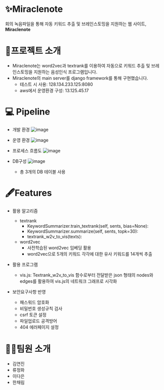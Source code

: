 # ✨Miraclenote
회의 녹음파일을 통해 자동 키워드 추출 및 브레인스토밍을 지원하는 웹 사이트, **Miraclenote**
 
# 🐹프로젝트 소개
* Miraclenote는 word2vec과 textrank를 이용하여 자동으로 키워드 추출 및 브레인스토밍을 지원하는 음성인식 프로그램입니다.
* Miraclenote의 main server를 django framework를 통해 구현했습니다.
  * 테스트 시 사용: 128.134.233.125:8080
  * aws에서 운영환경 구성: 13.125.45.17

# 💻 Pipeline

* 개발 환경
![image](https://user-images.githubusercontent.com/57217495/166469725-a50a3a7e-7cd2-4cbf-b915-20ea8d7e76d7.png)

* 운영 환경
![image](https://user-images.githubusercontent.com/57217495/166469885-4b20f12a-3d48-4689-92b4-a12d15bfa3bd.png)

* 프로세스 흐름도
![image](https://user-images.githubusercontent.com/57217495/166471617-a83d6517-0547-4a0b-8dbc-5450a2f36cde.png)

* DB구성
![image](https://user-images.githubusercontent.com/57217495/166471844-93cbe32c-70d2-421a-a5d5-a07815ab23c7.png)
  * 총 3개의 DB 테이블 사용


# 🖋Features

* 활용 알고리즘
  * textrank
    * KeywordSummarizer.train_textrank(self, sents, bias=None):
    * KeywordSummarizer.summarize(self, sents, topk=30): 
    * textrank_w2v_to_vis(texts): 
  * word2vec
    * 사전학습된 word2vec 임베딩 활용
    * word2vec으로 5개의 키워드 각각에 대한 유사 키워드를 14개씩 추출
    
* 활용 프로그램
  * vis.js: Textrank_w2v_to_vis 함수로부터 전달받은 json 형태의 nodes와 edges를 활용하여 vis.js의 네트워크 그래프로 시각화
 
* 보안요구사항 반영
  * 패스워드 암호화
  * 비밀번호 생성규칙 검사
  * csrf 토큰 설정
  * 파일업로드 공격방어
  * 404 에러페이지 설정

# 🙋‍♂️팀원 소개
* 김연진
* 류정화
* 이다은
* 한채림

